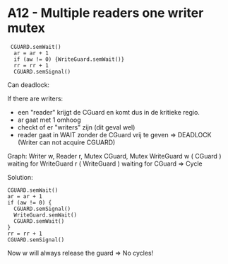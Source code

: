 # A12 - Multiple readers one writer mutex
```
 CGUARD.semWait()
  ar = ar + 1
  if (aw != 0) {WriteGuard.semWait()}
  rr = rr + 1
  CGUARD.semSignal()
```
Can deadlock:

If there are writers:
- een "reader" krijgt de CGuard en komt dus in de kritieke regio.
- ar gaat met 1 omhoog
- checkt of er "writers" zijn (dit geval wel)
- reader gaat in WAIT zonder de CGuard vrij te geven => DEADLOCK (Writer can not acquire CGUARD)

Graph:
Writer w, Reader r, Mutex CGuard, Mutex WriteGuard
w ( CGuard ) waiting for WriteGuard
r ( WriteGuard ) waiting for CGuard 
=> Cycle

Solution:
```
CGUARD.semWait()
ar = ar + 1
if (aw != 0) {
  CGUARD.semSignal()
  WriteGuard.semWait()
  CGUARD.semWait()
}
rr = rr + 1
CGUARD.semSignal()
```
Now w will always release the guard => No cycles!

